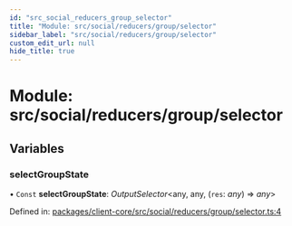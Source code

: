 ```yaml
---
id: "src_social_reducers_group_selector"
title: "Module: src/social/reducers/group/selector"
sidebar_label: "src/social/reducers/group/selector"
custom_edit_url: null
hide_title: true
---
```


# Module: src/social/reducers/group/selector

## Variables

### selectGroupState

• `Const` **selectGroupState**: *OutputSelector*<any, any, (`res`: *any*) => *any*\>

Defined in: [packages/client-core/src/social/reducers/group/selector.ts:4](https://github.com/xr3ngine/xr3ngine/blob/7e8e151f1/packages/client-core/src/social/reducers/group/selector.ts#L4)
